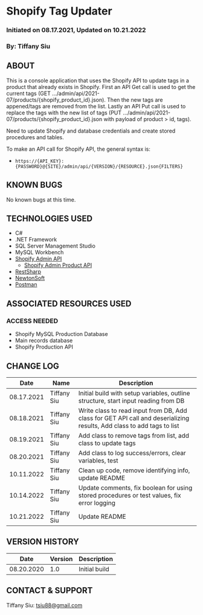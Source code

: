 ﻿# Shopify Tag Updater
### Initiated on 08.17.2021, Updated on 10.21.2022
### By: Tiffany Siu

## ABOUT
This is a console application that uses the Shopify API to update tags in a product that already exists in Shopify.  First an API Get call is used to get the current tags (GET .../admin/api/2021-07/products/{shopify_product_id}.json).  Then the new tags are appened/tags are removed from the list.  Lastly an API Put call is used to replace the tags with the new list of tags (PUT .../admin/api/2021-07/products/{shopify_product_id}.json with payload of product > id, tags).

Need to update Shopify and database credentials and create stored procedures and tables.

To make an API call for Shopify API, the general syntax is:
- `https://{API_KEY}:{PASSWORD}@{SITE}/admin/api/{VERSION}/{RESOURCE}.json{FILTERS}`


## KNOWN BUGS
No known bugs at this time.

## TECHNOLOGIES USED
- C#
- .NET Framework
- SQL Server Management Studio
- MySQL Workbench
- [Shopify Admin API](https://shopify.dev/docs/admin-api)
	- [Shopify Admin Product API](https://shopify.dev/api/admin/rest/reference/products/product)
- [RestSharp](https://restsharp.dev/)
- [NewtonSoft](https://www.newtonsoft.com/json)
- [Postman](https://www.postman.com/downloads/)


## ASSOCIATED RESOURCES USED
### ACCESS NEEDED
- Shopify MySQL Production Database
- Main records database
- Shopify Production API

## CHANGE LOG
| Date		| Name			| Description |
| --------- | ------------- | ----------- |
| 08.17.2021	| Tiffany Siu		| Initial build with setup variables, outline structure, start input reading from DB |
| 08.18.2021	| Tiffany Siu		| Write class to read input from DB, Add class for GET API call and deserializing results, Add class to add tags to list |
| 08.19.2021	| Tiffany Siu		| Add class to remove tags from list, add class to update tags |
| 08.20.2021	| Tiffany Siu		| Add class to log success/errors, clear variables, test |
| 10.11.2022	| Tiffany Siu		| Clean up code, remove identifying info, update README |
| 10.14.2022	| Tiffany Siu		| Update comments, fix boolean for using stored procedures or test values, fix error logging |
| 10.21.2022	| Tiffany Siu		| Update README |

## VERSION HISTORY
| Date		| Version		| Description |
| --------- | ------------- | ----------- |
| 08.20.2020	| 1.0			| Initial build |

## CONTACT & SUPPORT
Tiffany Siu: tsiu88@gmail.com